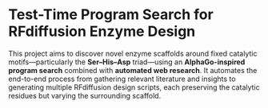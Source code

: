 # Test-Time Program Search for RFdiffusion Enzyme Design

This project aims to discover novel enzyme scaffolds around fixed catalytic motifs—particularly the **Ser–His–Asp** triad—using an **AlphaGo-inspired program search** combined with **automated web research**. It automates the end-to-end process from gathering relevant literature and insights to generating multiple RFdiffusion design scripts, each preserving the catalytic residues but varying the surrounding scaffold.
